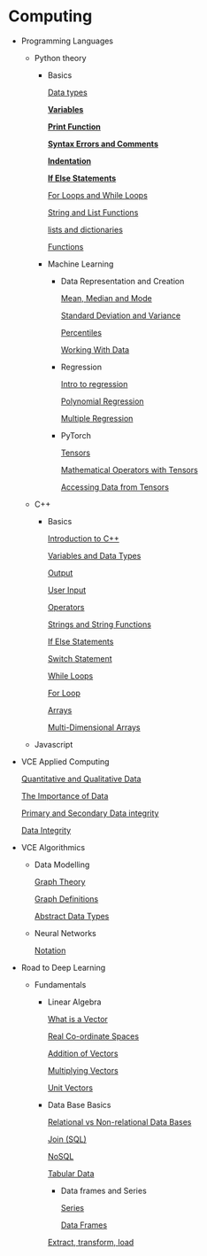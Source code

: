 # Computing

- Programming Languages
    - Python theory
        - Basics
            
            [Data types](Computing%207ea553d59d17466486b72f6c826072c1/Data%20types%2042ed980371da4a0fa3b1d6cfe505dfc8.md)
            
            [**Variables**](Computing%207ea553d59d17466486b72f6c826072c1/Variables%20f77861acf20b49039abb4be35068a7e7.md)
            
            [**Print Function**](Computing%207ea553d59d17466486b72f6c826072c1/Print%20Function%20dfc54419054a4d449f81c534cb16eef6.md)
            
            [**Syntax Errors and Comments**](Computing%207ea553d59d17466486b72f6c826072c1/Syntax%20Errors%20and%20Comments%2035c8d61cda8740b5b6d6d6dc9a36e9d8.md)
            
            [**Indentation**](Computing%207ea553d59d17466486b72f6c826072c1/Indentation%205a8491aa85cd4683a98e443185f73730.md)
            
            [**If Else Statements**](Computing%207ea553d59d17466486b72f6c826072c1/If%20Else%20Statements%207dac42dce83a46aaa1d4b9c463825f72.md)
            
            [For Loops and While Loops ](Computing%207ea553d59d17466486b72f6c826072c1/For%20Loops%20and%20While%20Loops%20353927623de74605a7d396db52301cf9.md)
            
            [String and List Functions ](Computing%207ea553d59d17466486b72f6c826072c1/String%20and%20List%20Functions%20e2fd89fa8e9e4e15873bb6fcdc159721.md)
            
            [lists and dictionaries](Computing%207ea553d59d17466486b72f6c826072c1/lists%20and%20dictionaries%20b737daff62f4431c8a3f0afa7d284fbc.md)
            
            [Functions](Computing%207ea553d59d17466486b72f6c826072c1/Functions%204369722f590245db940173af589b4721.md)
            
        - Machine Learning
            - Data Representation and Creation
                
                [Mean, Median and Mode ](Computing%207ea553d59d17466486b72f6c826072c1/Mean,%20Median%20and%20Mode%2055fc353f58e44c4b97af4c3425342c95.md)
                
                [Standard Deviation and Variance](Computing%207ea553d59d17466486b72f6c826072c1/Standard%20Deviation%20and%20Variance%208b0fdca9d80d4dcdb99aec6da5f63eaa.md)
                
                [Percentiles](Computing%207ea553d59d17466486b72f6c826072c1/Percentiles%20c665cfc446e0419499c116b320e0e7e6.md)
                
                [Working With Data](Computing%207ea553d59d17466486b72f6c826072c1/Working%20With%20Data%20c5e8d5c3d64440b1824dae03f4973af4.md)
                
            - Regression
                
                [Intro to regression](Computing%207ea553d59d17466486b72f6c826072c1/Intro%20to%20regression%20bacf4074a4ac42bd822cdd8ad69b3927.md)
                
                [Polynomial Regression](Computing%207ea553d59d17466486b72f6c826072c1/Polynomial%20Regression%2039a8bc8679294de89e02212087aca122.md)
                
                [Multiple Regression](Computing%207ea553d59d17466486b72f6c826072c1/Multiple%20Regression%203b6ab20fd8ae475982b16d7e5981cc60.md)
                
            - PyTorch
                
                [Tensors](Computing%207ea553d59d17466486b72f6c826072c1/Tensors%2010bb7c5a9ed0800ea623d82831734110.md)
                
                [Mathematical Operators with Tensors](Computing%207ea553d59d17466486b72f6c826072c1/Mathematical%20Operators%20with%20Tensors%2010bb7c5a9ed0809fb1fbf33192b705ce.md)
                
                [Accessing Data from Tensors](Computing%207ea553d59d17466486b72f6c826072c1/Accessing%20Data%20from%20Tensors%20b60f351aec254114affb63520aa92774.md)
                
    - C++
        - Basics
            
            [Introduction to C++](Computing%207ea553d59d17466486b72f6c826072c1/Introduction%20to%20C++%20201153db34274d90a2ff4dfb41f97683.md)
            
            [Variables and Data Types](Computing%207ea553d59d17466486b72f6c826072c1/Variables%20and%20Data%20Types%2027b1a63ece254c0caa5bda26f90c9445.md)
            
            [Output](Computing%207ea553d59d17466486b72f6c826072c1/Output%20a7304cdbe0694cd7821393130de15def.md)
            
            [User Input](Computing%207ea553d59d17466486b72f6c826072c1/User%20Input%206d742df52216437b804a6120a9ea62f6.md)
            
            [Operators](Computing%207ea553d59d17466486b72f6c826072c1/Operators%20d5377f9faee94cd4a8f8e5f54dfbd222.md)
            
            [Strings and String Functions](Computing%207ea553d59d17466486b72f6c826072c1/Strings%20and%20String%20Functions%2076ce16ba53f940299e1b96838c8afe93.md)
            
            [If Else Statements](Computing%207ea553d59d17466486b72f6c826072c1/If%20Else%20Statements%20fffb7c5a9ed08041a1b5f7a49f81d028.md)
            
            [Switch Statement](Computing%207ea553d59d17466486b72f6c826072c1/Switch%20Statement%203e97e2b4bdea4872aa45c245ed8c3bcc.md)
            
            [While Loops](Computing%207ea553d59d17466486b72f6c826072c1/While%20Loops%2021e6a59ec0b347a194716299b92a2407.md)
            
            [For Loop](Computing%207ea553d59d17466486b72f6c826072c1/For%20Loop%201289f93a3f59400fbf83d1ffb3f54378.md)
            
            [Arrays](Computing%207ea553d59d17466486b72f6c826072c1/Arrays%20101b7c5a9ed080bb88c2c3a6d836c0d5.md)
            
            [Multi-Dimensional Arrays](Computing%207ea553d59d17466486b72f6c826072c1/Multi-Dimensional%20Arrays%20101b7c5a9ed08076a2f4dfd2a51c42c1.md)
            
    - Javascript
- VCE Applied Computing
    
    [Quantitative and Qualitative Data](Computing%207ea553d59d17466486b72f6c826072c1/Quantitative%20and%20Qualitative%20Data%20108b7c5a9ed0809fb93cc20f5006f2db.md)
    
    [The Importance of Data](Computing%207ea553d59d17466486b72f6c826072c1/The%20Importance%20of%20Data%20108b7c5a9ed0804a848ee0c78fd278ba.md)
    
    [Primary and Secondary Data integrity](Computing%207ea553d59d17466486b72f6c826072c1/Primary%20and%20Secondary%20Data%20integrity%20108b7c5a9ed080a99221ea24146856ce.md)
    
    [Data Integrity](Computing%207ea553d59d17466486b72f6c826072c1/Data%20Integrity%20108b7c5a9ed080218253c7f68c5570c0.md)
    
- VCE Algorithmics
    - Data Modelling
        
        [Graph Theory](Computing%207ea553d59d17466486b72f6c826072c1/Graph%20Theory%20109b7c5a9ed0806ca75ed64942a5b79c.md)
        
        [Graph Definitions](Computing%207ea553d59d17466486b72f6c826072c1/Graph%20Definitions%20109b7c5a9ed08042916af533aa3c868b.md)
        
        [Abstract Data Types](Computing%207ea553d59d17466486b72f6c826072c1/Abstract%20Data%20Types%20109b7c5a9ed08068b7bdc27c0e39411d.md)
        
    - Neural Networks
        
        [Notation](Computing%207ea553d59d17466486b72f6c826072c1/Notation%2010bb7c5a9ed08008ae5ec788dd382012.md)
        
    
- Road to Deep Learning
    - Fundamentals
        - Linear Algebra
            
            [What is a Vector](What%20is%20a%20Vector.md)
            
            [Real Co-ordinate Spaces](Computing%207ea553d59d17466486b72f6c826072c1/Real%20Co-ordinate%20Spaces%20dc0b743ca1844b3d9bd47deeddbb9d63.md)
            
            [Addition of Vectors](Computing%207ea553d59d17466486b72f6c826072c1/Addition%20of%20Vectors%20b5e61f49e98e47a09710b75fa670f980.md)
            
            [Multiplying Vectors](Computing%207ea553d59d17466486b72f6c826072c1/Multiplying%20Vectors%20dafb23d1edc242fb826ab445118ff434.md)
            
            [Unit Vectors](Computing%207ea553d59d17466486b72f6c826072c1/Unit%20Vectors%2085cdbc4311994b0ea5fabc24b98d8fd7.md)
            
        - Data Base Basics
            
            [Relational vs Non-relational Data Bases](Computing%207ea553d59d17466486b72f6c826072c1/Relational%20vs%20Non-relational%20Data%20Bases%202cdcdaf62ca04b70b58340fb0df6dbf0.md)
            
            [Join (SQL)](Computing%207ea553d59d17466486b72f6c826072c1/Join%20(SQL)%208c03e434243142e0bf488f02d325683f.md)
            
            [NoSQL](Computing%207ea553d59d17466486b72f6c826072c1/NoSQL%20c675889bf8a94f4b8ec0446e2fcfbb0a.md)
            
            [Tabular Data](Computing%207ea553d59d17466486b72f6c826072c1/Tabular%20Data%20342ec12c83d5499ab97495c6b8004d7b.md)
            
            - Data frames and Series
                
                [Series](Computing%207ea553d59d17466486b72f6c826072c1/Series%207d73d6d23fe345a3b86a15abad09baed.md)
                
                [Data Frames](Computing%207ea553d59d17466486b72f6c826072c1/Data%20Frames%2093c8b1958b5e4b9d9d7d8b3d9c4be605.md)
                
            
            [Extract, transform, load](Computing%207ea553d59d17466486b72f6c826072c1/Extract,%20transform,%20load%20272943b6516442f692e4b9acf14048e4.md)